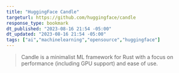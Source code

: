 ```yaml
---
title: "HuggingFace Candle"
targeturl: https://github.com/huggingface/candle 
response_type: bookmark
dt_published: "2023-08-16 21:54 -05:00"
dt_updated: "2023-08-16 21:54 -05:00"
tags: ["ai","machinelearning","opensource","huggingface"]
---
```


> Candle is a minimalist ML framework for Rust with a focus on performance (including GPU support) and ease of use.
